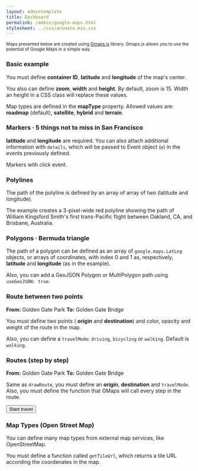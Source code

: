 ```yaml
---
layout: admintemplate
title: Dashboard
permalink: /admin/google-maps.html
stylesheet: ../css/animate.min.css
---
```

<div class="layout-content-body">
          <div class="demo-map">
            <div class="row">
              <div class="col-md-12">
                <p><small>Maps presented below are created using <a href="http://hpneo.github.io/gmaps/" target="_blank">Gmaps.js</a> library. Gmaps.js allows you to use the potential of Google Maps in a simple way.</small></p>
              </div>
            </div>
            <div class="row">
              <div class="col-md-6 col-md-push-6">
                <div class="row">
                  <div class="col-md-10 col-md-offset-1">
                    <h3>Basic example</h3>
                    <p>You must define
                      <strong>container ID</strong>,
                      <strong>latitude</strong> and
                      <strong>longitude</strong> of the map's center.</p>
                    <p>You also can define
                      <strong>zoom</strong>,
                      <strong>width</strong> and
                      <strong>height</strong>. By default, zoom is 15. Width an height in a CSS class will replace these values.</p>
                    <p>Map types are defined in the
                      <strong>mapType</strong> property. Allowed values are:
                      <strong>roadmap</strong> (default),
                      <strong>satellite</strong>,
                      <strong>hybrid</strong> and
                      <strong>terrain</strong>.</p>
                  </div>
                </div>
              </div>
              <div class="col-md-6 col-md-pull-6">
                <div id="demo-map-1"></div>
              </div>
            </div>
          </div>
          <div class="demo-map">
            <div class="row">
              <div class="col-md-6 col-md-push-6">
                <div class="row">
                  <div class="col-md-10 col-md-offset-1">
                    <h3>Markers &middot; 5 things not to miss in
                      <span class="nowrap">San Francisco</span>
                    </h3>
                    <p>
                      <strong>latitude</strong> and
                      <strong>longitude</strong> are required. You can also attach additional information with <code>details</code>, which will be passed to Event object (<code>e</code>) in the events previously defined.</p>
                    <p>Markers with click event.</p>
                  </div>
                </div>
              </div>
              <div class="col-md-6 col-md-pull-6">
                <div id="demo-map-2"></div>
              </div>
            </div>
          </div>
          <div class="demo-map">
            <div class="row">
              <div class="col-md-6 col-md-push-6">
                <div class="row">
                  <div class="col-md-10 col-md-offset-1">
                    <h3>Polylines</h3>
                    <p>The path of the polyline is defined by an array of array of two (latitude and longitude).</p>
                    <p>The example creates a 3-pixel-wide red polyline showing the path of William Kingsford Smith's first trans-Pacific flight between Oakland, CA, and Brisbane, Australia.</p>
                  </div>
                </div>
              </div>
              <div class="col-md-6 col-md-pull-6">
                <div id="demo-map-3"></div>
              </div>
            </div>
          </div>
          <div class="demo-map">
            <div class="row">
              <div class="col-md-6 col-md-push-6">
                <div class="row">
                  <div class="col-md-10 col-md-offset-1">
                    <h3>Polygons &middot; Bermuda triangle</h3>
                    <p>The path of a polygon can be defined as an array of <code>google.maps.LatLng</code> objects, or arrays of coordinates, with index 0 and 1 as, respectively,
                      <b>latitude</b> and
                      <b>longitude</b> (as in the example).</p>
                    <p>Also, you can add a GeoJSON Polygon or MultiPolygon path using <code>useGeoJSON: true</code>.</p>
                  </div>
                </div>
              </div>
              <div class="col-md-6 col-md-pull-6">
                <div id="demo-map-4"></div>
              </div>
            </div>
          </div>
          <div class="demo-map">
            <div class="row">
              <div class="col-md-6 col-md-push-6">
                <div class="row">
                  <div class="col-md-10 col-md-offset-1">
                    <h3>Route between two points</h3>
                    <p>
                      <strong>From:</strong> Golden Gate Park
                      <strong>To:</strong> Golden Gate Bridge</p>
                    <p>You must define two points (
                      <strong>origin</strong> and
                      <strong>destination</strong>) and color, opacity and weight of the route in the map.</p>
                    <p>Also, you can define a <code>travelMode</code>: <code>driving</code>, <code>bicycling</code> or <code>walking</code>. Default is <code>walking</code>.</p>
                  </div>
                </div>
              </div>
              <div class="col-md-6 col-md-pull-6">
                <div id="demo-map-5"></div>
              </div>
            </div>
          </div>
          <div class="demo-map">
            <div class="row">
              <div class="col-md-6 col-md-push-6">
                <div class="row">
                  <div class="col-md-10 col-md-offset-1">
                    <h3>Routes (step by step)</h3>
                    <p>
                      <strong>From:</strong> Golden Gate Park
                      <strong>To:</strong> Golden Gate Bridge</p>
                    <p>Same as <code>drawRoute</code>, you must define an
                      <strong>origin</strong>,
                      <strong>destination</strong> and <code>travelMode</code>. Also, you must define the function that GMaps will call every step in the route.</p>
                    <button id="demo-map-6-btn" class="btn btn-primary btn-sm m-b">Start travel</button>
                  </div>
                </div>
              </div>
              <div class="col-md-6 col-md-pull-6">
                <div id="demo-map-6"></div>
              </div>
            </div>
          </div>
          <div class="demo-map">
            <div class="row">
              <div class="col-md-6 col-md-push-6">
                <div class="row">
                  <div class="col-md-10 col-md-offset-1">
                    <h3>Map Types (Open Street Map)</h3>
                    <p>You can define many map types from external map services, like OpenStreetMap.</p>
                    <p>You must define a function called <code>getTileUrl</code>, which returns a tile URL according the coordenates in the map.</p>
                  </div>
                </div>
              </div>
              <div class="col-md-6 col-md-pull-6">
                <div id="demo-map-7"></div>
              </div>
            </div>
          </div>
        </div>
